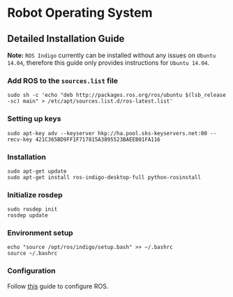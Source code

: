 # Robot Operating System
## Detailed Installation Guide
**Note:** `ROS Indigo` currently can be installed without any issues on `Ubuntu 14.04`, therefore this guide only provides instructions for `Ubuntu 14.04`.
### Add ROS to the `sources.list` file
```
sudo sh -c 'echo "deb http://packages.ros.org/ros/ubuntu $(lsb_release -sc) main" > /etc/apt/sources.list.d/ros-latest.list'
```
### Setting up keys
```
sudo apt-key adv --keyserver hkp://ha.pool.sks-keyservers.net:80 --recv-key 421C365BD9FF1F717815A3895523BAEEB01FA116
```
### Installation
```
sudo apt-get update
sudo apt-get install ros-indigo-desktop-full python-rosinstall
```
### Initialize rosdep
```
sudo rosdep init
rosdep update
```
### Environment setup
```
echo "source /opt/ros/indigo/setup.bash" >> ~/.bashrc
source ~/.bashrc
```
### Configuration
Follow [this](ROS_Config.md) guide to configure ROS.
